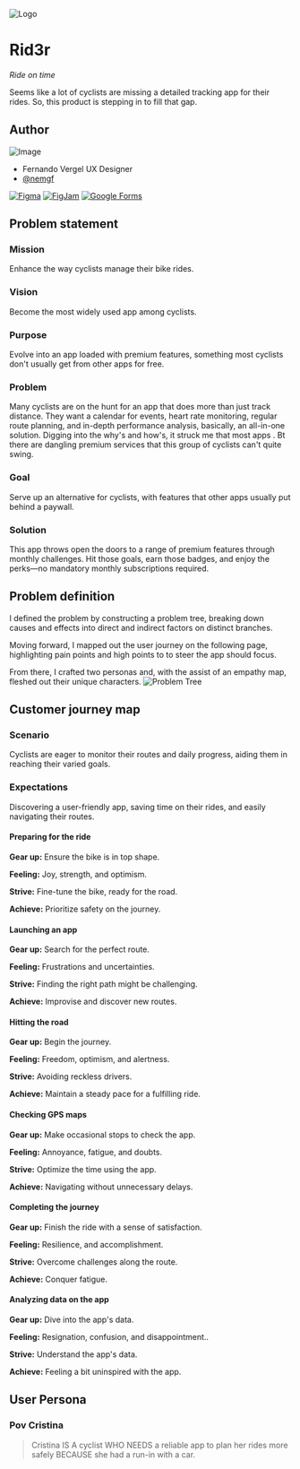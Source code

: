![Logo](https://www.nemgf.com/wp-content/uploads/2024/03/Rid3r-logo.png)

# Rid3r
*Ride on time*

Seems like a lot of cyclists are missing a detailed tracking app for their rides. So, this product is stepping in to fill that gap.

## Author

![Image](https://www.nemgf.com/wp-content/uploads/2024/03/301059274_10158554540452397_8757439669546729388_n-e1709569847787.png)
- Fernando Vergel UX Designer
- [@nemgf](https://www.github.com/nemgf)

[![Figma](https://img.shields.io/badge/Figma-Design-orange)](https://www.figma.com/file/TedyPr3lK9xa9wZuVsOTgi/Rid3r?type=design&node-id=101%3A2&mode=design&t=uCS89HW7HwxEVRzT-1)
[![FigJam](https://img.shields.io/badge/FigJam-Collaboration-green)](https://www.figma.com/file/XzRZJ0atnliDmBIY2PGU6f/Rid3r?type=whiteboard&node-id=2%3A386&t=oAxyOzHF0gLMRM4Z-1)
[![Google Forms](https://img.shields.io/badge/Google_Forms-Surveys-yellow)](https://docs.google.com/forms/d/1r050t3bvYQsEHd0xmX4jO9-ywmGbo56igTpqdKcBo54/)

## Problem statement
### Mission
Enhance the way cyclists manage their bike rides.
### Vision
Become the most widely used app among cyclists.
### Purpose
Evolve into an app loaded with premium features, something most cyclists don't usually get from other apps for free.
### Problem
Many cyclists are on the hunt for an app that does more than just track distance. They want a calendar for events, heart rate monitoring, regular route planning, and in-depth performance analysis, basically, an all-in-one solution. Digging into the why's and how's, it struck me that most apps . Bt there are dangling premium services that this group of cyclists can't quite swing.
### Goal
Serve up an alternative for cyclists, with features that other apps usually put behind a paywall.
### Solution
This app throws open the doors to a range of premium features through monthly challenges. Hit those goals, earn those badges, and enjoy the perks—no mandatory monthly subscriptions required.
## Problem definition
I defined the problem by constructing a problem tree, breaking down causes and effects into direct and indirect factors on distinct branches.

Moving forward, I mapped out the user journey on the following page, highlighting pain points and high points to to steer the app should  focus.

From there, I crafted two personas and, with the assist of an empathy map, fleshed out their unique characters.
![Problem Tree](https://www.nemgf.com/wp-content/uploads/2024/03/problem-tree.png)

##  Customer journey map
### Scenario
Cyclists are eager to monitor their routes and daily progress, aiding them in reaching their varied goals.
### Expectations
Discovering a user-friendly app, saving time on their rides, and easily navigating their routes.
#### Preparing for the ride
**Gear up:** Ensure the bike is in top shape.

**Feeling:** Joy, strength, and optimism.

**Strive:** Fine-tune the bike, ready for the road.

**Achieve:** Prioritize safety on the journey.

#### Launching an app
**Gear up:** Search for the perfect route.

**Feeling:** Frustrations and uncertainties.

**Strive:** Finding the right path might be challenging.

**Achieve:** Improvise and discover new routes.

#### Hitting the road
**Gear up:** Begin the journey.

**Feeling:** Freedom, optimism, and alertness.

**Strive:** Avoiding reckless drivers.

**Achieve:** Maintain a steady pace for a fulfilling ride.

#### Checking GPS maps
**Gear up:** Make occasional stops to check the app.

**Feeling:** Annoyance, fatigue, and doubts.

**Strive:** Optimize the time using the app.

**Achieve:** Navigating without unnecessary delays.

#### Completing the journey
**Gear up:** Finish the ride with a sense of satisfaction.

**Feeling:** Resilience, and accomplishment.

**Strive:** Overcome challenges along the route.

**Achieve:** Conquer fatigue.

#### Analyzing data on the app
**Gear up:** Dive into the app's data.

**Feeling:** Resignation, confusion, and disappointment..

**Strive:** Understand the app's data.

**Achieve:** Feeling a bit uninspired with the app.
## User Persona
### Pov Cristina

> Cristina IS A cyclist WHO NEEDS a reliable app to plan her rides more safely BECAUSE she had a run-in with a car.

